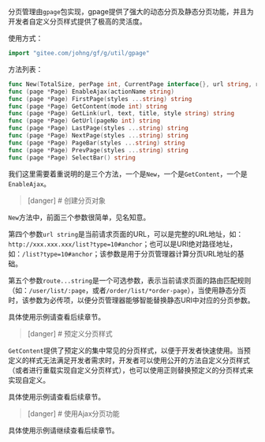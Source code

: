 分页管理由```gpage```包实现，gpage提供了强大的动态分页及静态分页功能，并且为开发者自定义分页样式提供了极高的灵活度。

使用方式：
```go
import "gitee.com/johng/gf/g/util/gpage"
```

方法列表：
```go
func New(TotalSize, perPage int, CurrentPage interface{}, url string, route ...string) *Page
func (page *Page) EnableAjax(actionName string)
func (page *Page) FirstPage(styles ...string) string
func (page *Page) GetContent(mode int) string
func (page *Page) GetLink(url, text, title, style string) string
func (page *Page) GetUrl(pageNo int) string
func (page *Page) LastPage(styles ...string) string
func (page *Page) NextPage(styles ...string) string
func (page *Page) PageBar(styles ...string) string
func (page *Page) PrevPage(styles ...string) string
func (page *Page) SelectBar() string
```

我们这里需要着重说明的是三个方法，一个是```New```，一个是```GetContent```，一个是```EnableAjax```。

>[danger] # 创建分页对象

```New```方法中，前面三个参数很简单，见名知意。

第四个参数```url string```是当前请求页面的URL，可以是完整的URL地址，如：```http://xxx.xxx.xxx/list?type=10#anchor```；也可以是URI绝对路径地址，如：```/list?type=10#anchor```；该参数是用于分页管理器计算分页URL地址的基础。

第五个参数```route...string```是一个可选参数，表示当前请求页面的路由匹配规则（如：```/user/list/:page```，或者```/order/list/*order-page```），当使用静态分页时，该参数为必传项，以便分页管理器能够智能替换静态URI中对应的分页参数。

具体使用示例请查看后续章节。


>[danger] # 预定义分页样式

```GetContent```提供了预定义的集中常见的分页样式，以便于开发者快速使用。当预定义的样式无法满足开发者需求时，开发者可以使用公开的方法自定义分页样式（或者进行重载实现自定义分页样式），也可以使用正则替换预定义的分页样式来实现自定义。

具体使用示例请查看后续章节。

>[danger] # 使用Ajax分页功能

具体使用示例请继续查看后续章节。